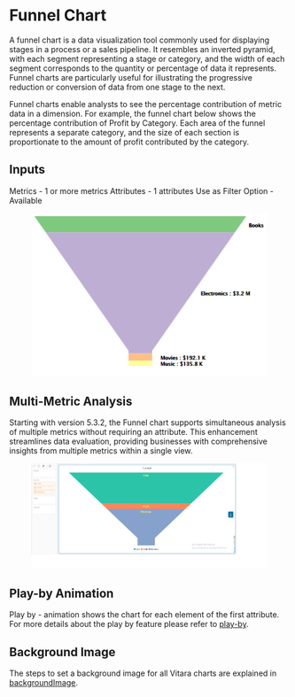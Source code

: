 # Funnel Chart

A funnel chart is a data visualization tool commonly used for displaying stages in a process or a sales pipeline. It resembles an inverted pyramid, with each segment representing a stage or category, and the width of each segment corresponds to the quantity or percentage of data it represents. Funnel charts are particularly useful for illustrating the progressive reduction or conversion of data from one stage to the next.

Funnel charts enable analysts to see the percentage contribution of metric data in a dimension. For example, the funnel chart below shows the percentage contribution of Profit by Category. Each area of the funnel represents a separate category, and the size of each section is proportionate to the amount of profit contributed by the category.

## Inputs <a href="#inputs" id="inputs"></a>

Metrics - 1 or more metrics Attributes - 1 attributes Use as Filter Option - Available

<figure><img src="../.gitbook/assets/image76.png" alt=""><figcaption></figcaption></figure>

## Multi-Metric Analysis&#x20;

Starting with version 5.3.2, the Funnel chart supports simultaneous analysis of multiple metrics without requiring an attribute. This enhancement streamlines data evaluation, providing businesses with comprehensive insights from multiple metrics within a single view.

<figure><img src="../.gitbook/assets/Funnel.png" alt=""><figcaption></figcaption></figure>

## Play-by Animation <a href="#play-by-animation" id="play-by-animation"></a>

Play by - animation shows the chart for each element of the first attribute. For more details about the play by feature please refer to [play-by](play-animation.md).

## Background Image <a href="#background-image" id="background-image"></a>

The steps to set a background image for all Vitara charts are explained in [backgroundImage](background-images.md).
